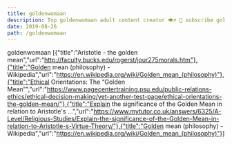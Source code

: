 ```yaml
---
title: goldenwomaan
description: Top goldenwomaan adult content creator 👁♐️ 👑 subscribe goldenwomaan to my porn site below IG goldenwomaan
date: 2019-08-26
path: /goldenwomaan
---
```


goldenwomaan
[{"title":"Aristotle - the golden mean","url":"http://faculty.bucks.edu/rogerst/jour275morals.htm"},{"title":"Golden mean (philosophy) - Wikipedia","url":"https://en.wikipedia.org/wiki/Golden_mean_(philosophy)"},{"title":"Ethical Orientations: The “Golden Mean”","url":"https://www.pagecentertraining.psu.edu/public-relations-ethics/ethical-decision-making/yet-another-test-page/ethical-orientations-the-golden-mean/"},{"title":"Explain the significance of the Golden Mean in relation to Aristotle's ...","url":"https://www.mytutor.co.uk/answers/6325/A-Level/Religious-Studies/Explain-the-significance-of-the-Golden-Mean-in-relation-to-Aristotle-s-Virtue-Theory/"},{"title":"Golden mean (philosophy) - Wikipedia","url":"https://en.wikipedia.org/wiki/Golden_mean_(philosophy)"}]

